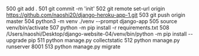   500  git add .
  501  git commit -m 'init'
  502  git remote set-url origin https://github.com/naoshi20/django-heroku-app-1.git
  503  git push origin master
  504  python3 -m venv ./venv --prompt django-app
  505  source venv/bin/activate
  507  python -m pip install -r requirements.txt
  508  /Users/naoshi/Desktop/django-website-04/venv/bin/python -m pip install --upgrade pip
  511  python manage.py collectstatic
  512  python manage.py runserver 8001
  513  python manage.py migrate